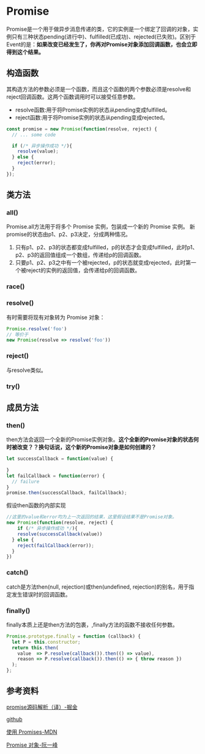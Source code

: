 # Promise
Promise是一个用于做异步消息传递的类，它的实例是一个绑定了回调的对象，实例只有三种状态pending(进行中)、fulfilled(已成功)、rejected(已失败)。区别于Event的是：**如果改变已经发生了，你再对Promise对象添加回调函数，也会立即得到这个结果。**

## 构造函数
其构造方法的参数必须是一个函数，而且这个函数的两个参数必须是resolve和reject回调函数。这两个函数调用时可以接受任意参数。

* resolve函数:用于将Promise实例的状态从pending变成fulfilled。
* reject函数:用于将Promise实例的状态从pending变成rejected。


```JavaScript
const promise = new Promise(function(resolve, reject) {
  // ... some code

  if (/* 异步操作成功 */){
    resolve(value);
  } else {
    reject(error);
  }
});
```

## 类方法

### all()
Promise.all方法用于将多个 Promise 实例，包装成一个新的 Promise 实例。
新promise的状态由p1、p2、p3决定，分成两种情况。

1. 只有p1、p2、p3的状态都变成fulfilled，p的状态才会变成fulfilled，此时p1、p2、p3的返回值组成一个数组，传递给p的回调函数。
2. 只要p1、p2、p3之中有一个被rejected，p的状态就变成rejected，此时第一个被reject的实例的返回值，会传递给p的回调函数。

### race()

### resolve()
有时需要将现有对象转为 Promise 对象：

```JavaScript
Promise.resolve('foo')
// 等价于
new Promise(resolve => resolve('foo'))
```

### reject()
与resolve类似。

### try()


## 成员方法

### then()
then方法会返回一个全新的Promise实例对象。**这个全新的Promise对象的状态何时被改变？？换句话说，这个新的Promise对象是如何创建的？**

```JavaScript
let successCallback = function(value) {
  
}
let failCallback = function(error) {
  // failure
}
promise.then(successCallback, failCallback);
```

假设then函数的内部实现

```JavaScript
//这里的value和error均为上一次返回的结果，这里假设结果不是Promise对象。
new Promise(function(resolve, reject) {
    if (/* 异步操作成功 */){
    resolve(successCallback(value))
  } else {
    reject(failCallback(error));
  }
})
```

### catch()
catch是方法then(null, rejection)或then(undefined, rejection)的别名，用于指定发生错误时的回调函数。


### finally()
finally本质上还是then方法的包裹，,finally方法的函数不接收任何参数。

```JavaScript
Promise.prototype.finally = function (callback) {
  let P = this.constructor;
  return this.then(
    value  => P.resolve(callback()).then(() => value),
    reason => P.resolve(callback()).then(() => { throw reason })
  );
};    
```


## 参考资料

[promise源码解析（译）-掘金](https://juejin.im/entry/599968f6518825244630f809)

[github](https://github.com/kriskowal/q/tree/v1/design)

[使用 Promises-MDN](https://developer.mozilla.org/zh-CN/docs/Web/JavaScript/Guide/Using_promises)

[Promise 对象-阮一峰](http://es6.ruanyifeng.com/#docs/promise)